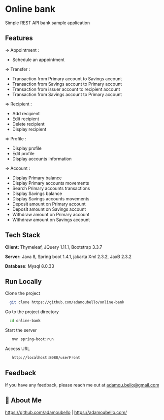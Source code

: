 
# Online bank

Simple REST API bank sample application


## Features

=> Appointment :
- Schedule an appointment

=> Transfer :
- Transaction from Primary account to Savings account
- Transaction from Savings account to Primary account
- Transaction from issuer account to recipient account
- Transaction from Savings account to Primary account

=> Recipient :
- Add recipient
- Edit recipient
- Delete recipient
- Display recipient

=> Profile :
- Display profile
- Edit profile
- Display accounts information

=> Account :
- Display Primary balance
- Display Primary accounts movements 
- Search Primary accounts transactions
- Display Savings balance
- Display Savings accounts movements 
- Deposit amount on Primary account
- Deposit amount on Savings account
- Withdraw amount on Primary account
- Withdraw amount on Savings account
 

## Tech Stack

**Client:** Thymeleaf, JQuery 1.11.1, Bootstrap 3.3.7

**Server:** Java 8, Spring boot 1.4.1, jakarta Xml 2.3.2, JaxB 2.3.2

**Database:** Mysql 8.0.33  


## Run Locally

Clone the project

```bash
  git clone https://github.com/adamoubello/online-bank
```

Go to the project directory

```bash
  cd online-bank
```

Start the server

```bash
   mvn spring-boot:run
```

Access URL

```bash
   http://localhost:8080/userFront
```

## Feedback

If you have any feedback, please reach me out at adamou.bello@gmail.com


## 🚀 About Me
https://github.com/adamoubello | https://adamoubello.com/

